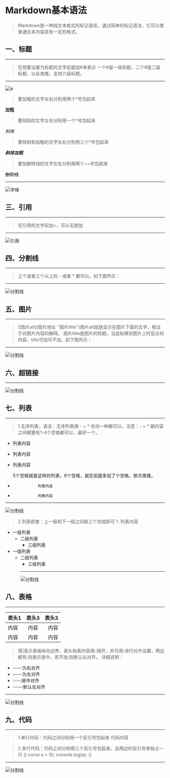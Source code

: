 # Markdown基本语法
>Markdown是一种纯文本格式的标记语言。通过简单的标记语法，它可以使普通文本内容具有一定的格式。
## 一、标题
___
>在想要设置为标题的文字前面加#来表示
一个#是一级标题，二个#是二级标题，以此类推。支持六级标题。
___
![a](https://user-images.githubusercontent.com/54888015/64938554-eb889d80-d890-11e9-8979-45057a021bdf.png)

>要加粗的文字左右分别用两个*号包起来

**加粗**

>要倾斜的文字左右分别用一个*号包起来

*斜体*

>要倾斜和加粗的文字左右分别用三个*号包起来

***斜体加粗***

>要加删除线的文字左右分别用两个~~号包起来

~~删除线~~
___
![字体](img/b.png "字体")
## 三、引用
___
>在引用的文字前加>，可以无限加
___
![引用](img/c.png "引用")

## 四、分割线
___
>三个或者三个以上的 - 或者 * 都可以。如下图所示：
___
![分割线](img/d.png "分割线")

## 五、图片
___
>![图片alt](图片地址 ''图片title'')图片alt就是显示在图片下面的文字，相当于对图片内容的解释。
图片title是图片的标题，当鼠标移到图片上时显示的内容。title可加可不加。如下图所示：
___
![分割线](img/e.png "分割线")
## 六、超链接
___
![分割线](img/g.png "超链接")
## 七、列表
___
>1.无序列表，语法：无序列表用 - + * 任何一种都可以，注意：- + * 跟内容之间都要有1-4个空格都可以，最好一个。

* 列表内容
* 列表内容
* 列表内容

  5个空格就是这样的列表，6个空格，就在前面多加了个空格，依次类推。
+                列表内容
-                列表内容
___
  ![分割线](img/h.png "无序列表")
  >2.列表嵌套：上一级和下一级之间敲三个空格即可 1. 列表内容
+ 一级列表
   + 二级列表
     + 三级列表
 + 一级列表
   + 二级列表
     + 三级列表
     ___
      ![分割线](img/i.png "列表嵌套")
## 八、表格
___
|表头1|表头3|表头3|
|--- |:--:|---: |
| 内容|内容 |内容 |
|内容 |内容 |内容 |

>用|表示表格纵向边界，表头和表内容用-隔开，并可用:进行对齐设置，两边都有:则表示居中，若不加:则默认左对齐。
详细说明：
* ----:为右对齐
* :----为左对齐
* :---:居中对齐
* -----默认左对齐
___
![分割线](img/j.png "表格")
## 九、代码
___
>1.单行代码：代码之间分别用一个反引号包起来
<span>代码内容</span>

>2.多行代码：代码之间分别用三个反引号包起来，且两边的反引号单独占一行
() const a = 10; console.log(a); ()
___
![分割线](img/k.png "代码")
